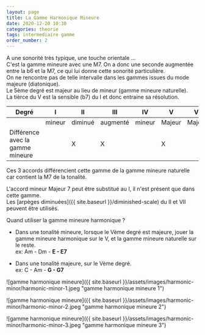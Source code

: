 ```yaml
---
layout: page
title: La Gamme Harmonique Mineure
date: 2020-12-20 10:30
categories: theorie
tags: intermediaire gamme
order_number: 2
---
```


A une sonorité très typique, une touche orientale ...  
C'est la gamme mineure avec une M7. On a donc une seconde augmentée entre la b6 et la M7, ce qui lui donne cette sonorité particulière.  
On ne rencontre pas de telle intervalle dans les gammes issues du mode majeure (diatonique).  
Le 5ème degré est majeur au lieu de mineur (gamme mineure naturelle).  
La tièrce du V est la sensible (b7) du I et donc entraine sa résolution.


| Degré                             | I      | II      | III      | IV     | V         | VI     | VII     |
|-----------------------------------|--------|---------|----------|--------|-----------|--------|---------|
|                                   | mineur | diminué | augmenté | mineur | Majeur    | Majeur | diminué |
| Différence avec la gamme mineure  |        | X       | X        |        | X         |        | x       |

Ces 3 accords différencient cette gamme de la gamme mineure naturelle car contient la M7 de la tonalité.

L'accord mineur Majeur 7 peut être substitué au I, il n'est présent que dans cette gamme.  
Les [arpèges diminuées]({{ site.baseurl }}/diminished-scale) du II et VII peuvent être utilisés.

Quand utiliser la gamme mineure harmonique ?

* Dans une tonalité mineure, lorsque le Vème degré est majeure, jouer la gamme mineure harmonique sur le V, et la gamme mineure naturelle sur le reste.  
ex: Am - Dm - **E - E7**

* Dans une tonalité majeure, sur le Vème degré.  
ex: C - Am - **G - G7**

![gamme harmonique mineure]({{ site.baseurl }}/assets/images/harmonic-minor/harmonic-minor-1.jpeg "gamme harmonique mineure 1")

![gamme harmonique mineure]({{ site.baseurl }}/assets/images/harmonic-minor/harmonic-minor-2.jpeg "gamme harmonique mineure 2")

![gamme harmonique mineure]({{ site.baseurl }}/assets/images/harmonic-minor/harmonic-minor-3.jpeg "gamme harmonique mineure 3")